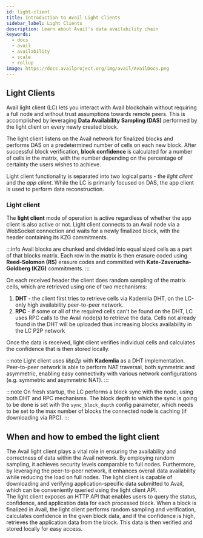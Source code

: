 ```yaml
---
id: light-client
title: Introduction to Avail Light Clients
sidebar_label: Light Clients
description: Learn about Avail's data availability chain
keywords:
  - docs
  - avail
  - availability
  - scale
  - rollup
image: https://docs.availproject.org/img/avail/AvailDocs.png
---
```


## Light Clients

Avail light client (LC) lets you interact with Avail blockchain without requiring a full node and without trust assumptions towards remote peers.
This is accomplished by leveraging **Data Availability Sampling (DAS)** performed by the light client on every newly created block.

The light client listens on the Avail network for finalized blocks and performs DAS on a predetermined number of cells on each new block.
After successful block verification, **block confidence** is calculated for a number of cells in the matrix, with the number depending on the percentage of certainty the users wishes to achieve.

Light client functionality is separated into two logical parts - the *light client* and the *app client*. While the LC is primarily focused on DAS, the app client is used to perform data reconstruction.

### Light client

The **light client** mode of operation is active regardless of whether the app client is also active or not.
Light client connects to an Avail node via a WebSocket connection and waits for a newly finalized block, with the header containing its KZG commitments.

:::info
Avail blocks are chunked and divided into equal sized cells as a part of that blocks matrix. Each row in the matrix is then erasure coded using **Reed-Solomon (RS)** erasure codes and committed with **Kate-Zaverucha-Goldberg (KZG)** commitments.
:::

On each received header the client does random sampling of the matrix cells, which are retrieved using one of two mechanisms:

1. **DHT** - the client first tries to retrieve cells via Kademlia DHT, on the LC-only high availability peer-to-peer network.
2. **RPC** - if some or all of the required cells can't be found on the DHT, LC uses RPC calls to the Avail node(s) to retrieve the data. Cells not already found in the DHT will be uploaded thus increasing blocks availability in the LC P2P network

Once the data is received, light client verifies individual cells and calculates the confidence that is then stored locally.

:::note
Light client uses *libp2p* with **Kademlia** as a DHT implementation. Peer-to-peer network is able to perform NAT traversal, both symmetric and asymmetric, enabling easy connectivity with various network configurations (e.g. symmetric and asymmetric NAT).
:::

:::note
On fresh startup, the LC performs a block sync with the node, using both DHT and RPC mechanisms. The block depth to which the sync is going to be done is set with the `sync_block_depth` config parameter, which needs to be set to the max number of blocks the connected node is caching (if downloading via RPC).
:::

## When and how to embed the light client

The Avail light client plays a vital role in ensuring the availability and correctness of data 
within the Avail network. By employing random sampling, it achieves security levels comparable to 
full nodes. Furthermore, by leveraging the peer-to-peer network, it enhances overall data availability 
while reducing the load on full nodes. The light client is capable of downloading and verifying 
application-specific data submitted to Avail, which can be conveniently queried using the light client API.  
The light client exposes an HTTP API that enables users to query the status, confidence, and application data 
for each processed block. When a block is finalized in Avail, the light client performs random sampling and 
verification, calculates confidence in the given block data, and if the confidence is high, retrieves the 
application data from the block. This data is then verified and stored locally for easy access.
